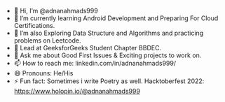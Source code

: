 - 👋 Hi, I’m @adnanahmads999
- 🌱 I’m currently learning Android Development and Preparing For Cloud Certifications.
- 🌱 I’m also Exploring Data Structure and Algorithms and practicing problems on Leetcode.
- 🤔 Lead at GeeksforGeeks Student Chapter BBDEC.
- 💬 Ask me about Good First Issues & Exciting projects to work on.
- 📫 How to reach me: linkedin.com/in/adnanahmads999/
- 😄 Pronouns: He/His
- ⚡ Fun fact: Sometimes i write Poetry as well.
Hacktoberfest 2022:
https://www.holopin.io/@adnanahmads999

<!---
adnanahmads999/adnanahmads999 is a ✨ special ✨ repository because its `README.md` (this file) appears on your GitHub profile.
You can click the Preview link to take a look at your changes.
--->
